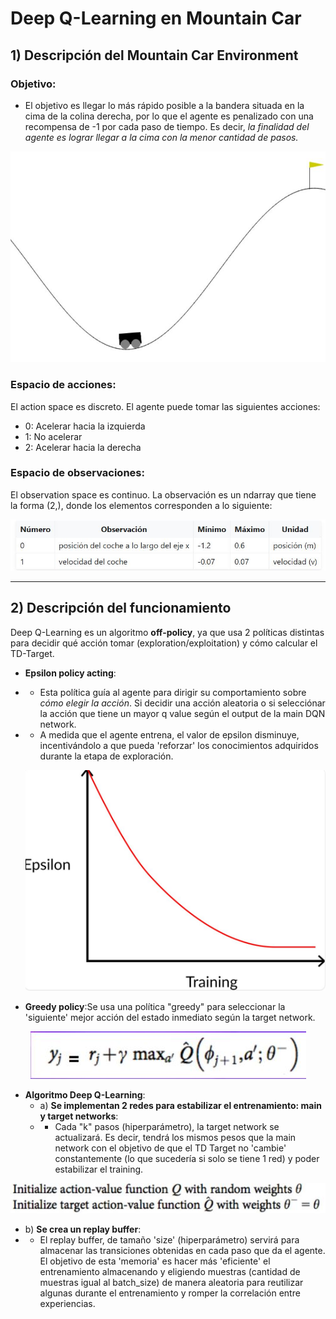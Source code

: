 # Deep Q-Learning en Mountain Car
## 1) Descripción del Mountain Car Environment
### **Objetivo**:
* El objetivo es llegar lo más rápido posible a la bandera situada en la cima de la colina derecha, por lo que el agente es penalizado con una recompensa de -1 por cada paso de tiempo.
Es decir, *la finalidad del agente es lograr llegar a la cima con la menor cantidad de pasos.*
<div align="center">
<img src="https://github.com/DianaMLlamocaZ/REINFORCEMENT_LEARNING/blob/main/DEEP-Q-LEARNING/DQL-MOUNTAIN_CAR/IMAGENES/mountain_car_env.JPG">
</div>

### **Espacio de acciones**:
El action space es discreto. El agente puede tomar las siguientes acciones:
- 0: Acelerar hacia la izquierda
- 1: No acelerar
- 2: Acelerar hacia la derecha

### **Espacio de observaciones**:
El observation space es continuo.
La observación es un ndarray que tiene la forma (2,), donde los elementos corresponden a lo siguiente:
<div align="center">
<img src="https://github.com/DianaMLlamocaZ/REINFORCEMENT_LEARNING/blob/main/DEEP-Q-LEARNING/DQL-MOUNTAIN_CAR/IMAGENES/env_mc.JPG">
</div>

-----

## 2) Descripción del funcionamiento
Deep Q-Learning es un algoritmo **off-policy**, ya que usa 2 políticas distintas para decidir qué acción tomar (exploration/exploitation) y cómo calcular el TD-Target.
- **Epsilon policy acting**:
- - Esta política guía al agente para dirigir su comportamiento sobre *cómo elegir la acción*. Si decidir una acción aleatoria o si selecciónar la acción que tiene un mayor q value según el output de la main DQN network.
- - A medida que el agente entrena, el valor de epsilon disminuye, incentivándolo a que pueda 'reforzar' los conocimientos adquiridos durante la etapa de exploración.

  ![](https://github.com/DianaMLlamocaZ/REINFORCEMENT_LEARNING/blob/main/Q-LEARNING/RL%20-%20TAXI/IMAGENES/EpsilonPolicy.JPG)


- **Greedy policy**:Se usa una política "greedy" para seleccionar la 'siguiente' mejor acción del estado inmediato según la target network.
<div align="center">
  <img src="https://github.com/DianaMLlamocaZ/REINFORCEMENT_LEARNING/blob/main/DEEP-Q-LEARNING/DQL-MOUNTAIN_CAR/IMAGENES/greedy_img.JPG">
</div>

- **Algoritmo Deep Q-Learning**:
  - a) **Se implementan 2 redes para estabilizar el entrenamiento: main y target networks**:
  - - Cada "k" pasos (hiperparámetro), la target network se actualizará. Es decir, tendrá los mismos pesos que la main network con el objetivo de que el TD Target no 'cambie' constantemente (lo que sucedería si solo se tiene 1 red) y poder estabilizar el training.

<div align="center">
<img src="https://github.com/DianaMLlamocaZ/REINFORCEMENT_LEARNING/blob/main/DEEP-Q-LEARNING/DQL-MOUNTAIN_CAR/IMAGENES/networks.JPG">
</div>

  - b) **Se crea un replay buffer**: 
- - El replay buffer, de tamaño 'size' (hiperparámetro) servirá para almacenar las transiciones obtenidas en cada paso que da el agente. El objetivo de esta 'memoria' es hacer más 'eficiente' el entrenamiento almacenando y eligiendo muestras (cantidad de muestras igual al batch_size) de manera aleatoria para reutilizar algunas durante el entrenamiento y romper la correlación entre experiencias. 

